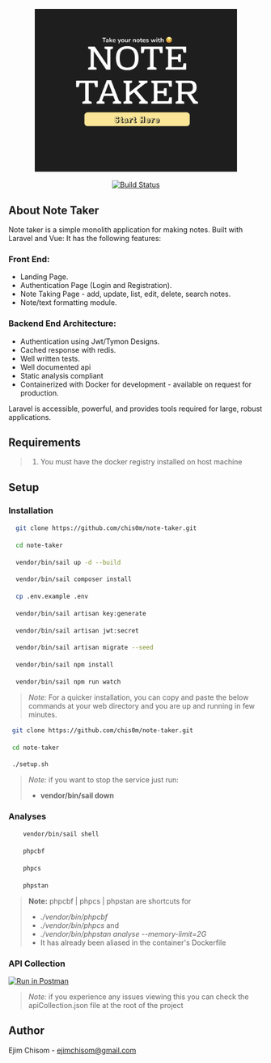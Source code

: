 <p align="center"><img src="https://github.com/chis0m/note-taker/blob/master/public/images/note-taker.png" width="400"></p>
<p align="center">
<a href="https://travis-ci.org/laravel/framework"><img src="https://travis-ci.org/laravel/framework.svg" alt="Build Status"></a>

## About Note Taker

Note taker is a simple monolith application for making notes. Built with Laravel and Vue: It has the following features:

### Front End:

- Landing Page.
- Authentication Page (Login and Registration).
- Note Taking Page - add, update, list, edit, delete, search notes.
- Note/text formatting module.

### Backend End Architecture:

- Authentication using Jwt/Tymon Designs.
- Cached response with redis.
- Well written tests.
- Well documented api
- Static analysis compliant
- Containerized with Docker for development - available on request for production.

Laravel is accessible, powerful, and provides tools required for large, robust applications.

## Requirements
> 1. You must have the docker registry installed on host machine

## Setup

### Installation
```bash
  git clone https://github.com/chis0m/note-taker.git
  
  cd note-taker
  
  vendor/bin/sail up -d --build
  
  vendor/bin/sail composer install
  
  cp .env.example .env
  
  vendor/bin/sail artisan key:generate
  
  vendor/bin/sail artisan jwt:secret
  
  vendor/bin/sail artisan migrate --seed
  
  vendor/bin/sail npm install
  
  vendor/bin/sail npm run watch
```

> *Note:* For a quicker installation, you can copy and paste the below commands at your web directory
> and you are up and running in few minutes.

```bash
 git clone https://github.com/chis0m/note-taker.git
 
 cd note-taker
 
 ./setup.sh
```


> *Note:* if you want to stop the service just run:
> - **vendor/bin/sail down**


### Analyses

```bash
    vendor/bin/sail shell
    
    phpcbf
    
    phpcs
    
    phpstan
```

> **Note:**
> phpcbf | phpcs | phpstan are shortcuts for
> - *./vendor/bin/phpcbf* 
> - *./vendor/bin/phpcs* and
> - *./vendor/bin/phpstan analyse --memory-limit=2G*
> - It has already been aliased in the container's Dockerfile


### API Collection

[![Run in Postman](https://run.pstmn.io/button.svg)](https://god.gw.postman.com/run-collection/11854559-b5043f9f-8acf-49f8-a204-4222ab4eba3a?action=collection%2Ffork&collection-url=entityId%3D11854559-b5043f9f-8acf-49f8-a204-4222ab4eba3a%26entityType%3Dcollection%26workspaceId%3D98021da8-8663-4858-9780-e5a1927c64e1)

> *Note:* if you experience any issues viewing this you can check the apiCollection.json file 
> at the root of the project



## Author

Ejim Chisom - ejimchisom@gmail.com
